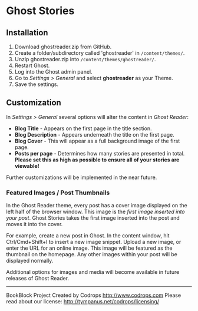 # Ghost Stories

## Installation

1. Download ghostreader.zip from GitHub.
2. Create a folder/subdirectory called 'ghostreader' in `/content/themes/`.
3. Unzip ghostreader.zip into `/content/themes/ghostreader/`.
4. Restart Ghost.
5. Log into the Ghost admin panel.
6. Go to *Settings > General* and select **ghostreader** as your Theme.
7. Save the settings.

## Customization

In *Settings > General* several options will alter the content in *Ghost Reader*:

* **Blog Title** - Appears on the first page in the title section.
* **Blog Description** - Appears underneath the title on the first page.
* **Blog Cover** - This will appear as a full background image of the first page.
* **Posts per page** - Determines how many stories are presented in total. **Please set this as high as possible to ensure all of your stories are viewable!**

Further customizations will be implemented in the near future.

### Featured Images / Post Thumbnails

In the Ghost Reader theme, every post has a cover image displayed on the left half of the browser window.
This image is the *first image inserted into your post*.  Ghost Stories takes the first image inserted into the post and moves it into the cover.

For example, create a new post in Ghost.
In the content window, hit Ctrl/Cmd+Shift+I to insert a new image snippet.
Upload a new image, or enter the URL for an online image.
This image will be featured as the thumbnail on the homepage. Any other images within your post will be displayed normally.

Additional options for images and media will become available in future releases of Ghost Reader.


---
BookBlock Project Created by Codrops
http://www.codrops.com
Please read about our license: http://tympanus.net/codrops/licensing/

